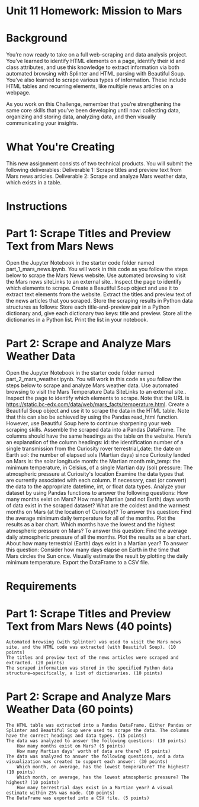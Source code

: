 # Unit 11 Homework: Mission to Mars

# Background
You’re now ready to take on a full web-scraping and data analysis project. You’ve learned to identify HTML elements on a page, identify their id and class attributes, and use this knowledge to extract information via both automated browsing with Splinter and HTML parsing with Beautiful Soup. You’ve also learned to scrape various types of information. These include HTML tables and recurring elements, like multiple news articles on a webpage.

As you work on this Challenge, remember that you’re strengthening the same core skills that you’ve been developing until now: collecting data, organizing and storing data, analyzing data, and then visually communicating your insights.

# What You're Creating
This new assignment consists of two technical products. You will submit the following deliverables:
    Deliverable 1: Scrape titles and preview text from Mars news articles.
    Deliverable 2: Scrape and analyze Mars weather data, which exists in a table.

# Instructions
# Part 1: Scrape Titles and Preview Text from Mars News
Open the Jupyter Notebook in the starter code folder named part_1_mars_news.ipynb. You will work in this code as you follow the steps below to scrape the Mars News website.
    Use automated browsing to visit the Mars news siteLinks to an external site.. Inspect the page to identify which elements to scrape.
    Create a Beautiful Soup object and use it to extract text elements from the website.
    Extract the titles and preview text of the news articles that you scraped. Store the scraping results in Python data structures as follows:
        Store each title-and-preview pair in a Python dictionary and, give each dictionary two keys: title and preview. 
        Store all the dictionaries in a Python list.
        Print the list in your notebook.

# Part 2: Scrape and Analyze Mars Weather Data
Open the Jupyter Notebook in the starter code folder named part_2_mars_weather.ipynb. You will work in this code as you follow the steps below to scrape and analyze Mars weather data.
    Use automated browsing to visit the Mars Temperature Data SiteLinks to an external site.. Inspect the page to identify which elements to scrape. Note that the URL is https://static.bc-edx.com/data/web/mars_facts/temperature.html.
    Create a Beautiful Soup object and use it to scrape the data in the HTML table. Note that this can also be achieved by using the Pandas read_html function. However, use Beautiful Soup here to continue sharpening your web scraping skills.
    Assemble the scraped data into a Pandas DataFrame. The columns should have the same headings as the table on the website. Here’s an explanation of the column headings:
        id: the identification number of a single transmission from the Curiosity rover 
        terrestrial_date: the date on Earth
        sol: the number of elapsed sols (Martian days) since Curiosity landed on Mars
        ls: the solar longitude
        month: the Martian month
        min_temp: the minimum temperature, in Celsius, of a single Martian day (sol)
        pressure: The atmospheric pressure at Curiosity's location
    Examine the data types that are currently associated with each column. If necessary, cast (or convert) the data to the appropriate datetime, int, or float data types.
    Analyze your dataset by using Pandas functions to answer the following questions:
        How many months exist on Mars?
        How many Martian (and not Earth) days worth of data exist in the scraped dataset?
        What are the coldest and the warmest months on Mars (at the location of Curiosity)? To answer this question:
            Find the average minimum daily temperature for all of the months.
            Plot the results as a bar chart.
        Which months have the lowest and the highest atmospheric pressure on Mars? To answer this question:
            Find the average daily atmospheric pressure of all the months.
            Plot the results as a bar chart.
        About how many terrestrial (Earth) days exist in a Martian year? To answer this question:
            Consider how many days elapse on Earth in the time that Mars circles the Sun once.
            Visually estimate the result by plotting the daily minimum temperature.
    Export the DataFrame to a CSV file.

# Requirements
# Part 1: Scrape Titles and Preview Text from Mars News (40 points)
    Automated browsing (with Splinter) was used to visit the Mars news site, and the HTML code was extracted (with Beautiful Soup). (10 points)
    The titles and preview text of the news articles were scraped and extracted. (20 points)
    The scraped information was stored in the specified Python data structure—specifically, a list of dictionaries. (10 points)

# Part 2: Scrape and Analyze Mars Weather Data (60 points)
    The HTML table was extracted into a Pandas DataFrame. Either Pandas or Splinter and Beautiful Soup were used to scrape the data. The columns have the correct headings and data types. (15 points)
    The data was analyzed to answer the following questions: (10 points)
        How many months exist on Mars? (5 points)
        How many Martian days' worth of data are there? (5 points)
    The data was analyzed to answer the following questions, and a data visualization was created to support each answer: (30 points)
        Which month, on average, has the lowest temperature? The highest? (10 points)
        Which month, on average, has the lowest atmospheric pressure? The highest? (10 points)
        How many terrestrial days exist in a Martian year? A visual estimate within 25% was made. (10 points)
    The DataFrame was exported into a CSV file. (5 points)